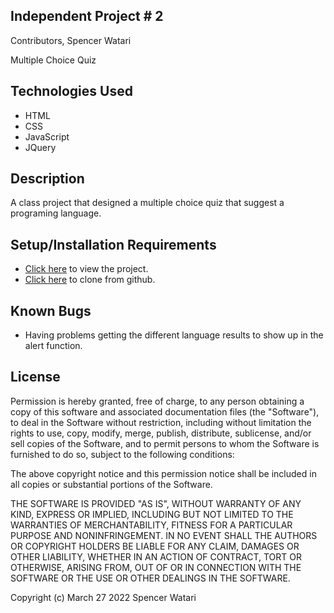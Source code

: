 ## Independent Project # 2

Contributors, Spencer Watari

Multiple Choice Quiz

## Technologies Used

* HTML
* CSS
* JavaScript
* JQuery

## Description

A class project that designed a multiple choice quiz that suggest a programing language.


## Setup/Installation Requirements

* [Click here](https://swatari129.github.io/IP-2/IP-2.html) to view the project.
* [Click here](https://github.com/SWatari129/IP-2) to clone from github.



## Known Bugs

* Having problems getting the different language results to show up in the alert function.

## License

Permission is hereby granted, free of charge, to any person obtaining a copy
of this software and associated documentation files (the "Software"), to deal
in the Software without restriction, including without limitation the rights
to use, copy, modify, merge, publish, distribute, sublicense, and/or sell
copies of the Software, and to permit persons to whom the Software is
furnished to do so, subject to the following conditions:

The above copyright notice and this permission notice shall be included in all
copies or substantial portions of the Software.

THE SOFTWARE IS PROVIDED "AS IS", WITHOUT WARRANTY OF ANY KIND, EXPRESS OR
IMPLIED, INCLUDING BUT NOT LIMITED TO THE WARRANTIES OF MERCHANTABILITY,
FITNESS FOR A PARTICULAR PURPOSE AND NONINFRINGEMENT. IN NO EVENT SHALL THE
AUTHORS OR COPYRIGHT HOLDERS BE LIABLE FOR ANY CLAIM, DAMAGES OR OTHER
LIABILITY, WHETHER IN AN ACTION OF CONTRACT, TORT OR OTHERWISE, ARISING FROM,
OUT OF OR IN CONNECTION WITH THE SOFTWARE OR THE USE OR OTHER DEALINGS IN THE
SOFTWARE.

Copyright (c) March 27 2022 Spencer Watari